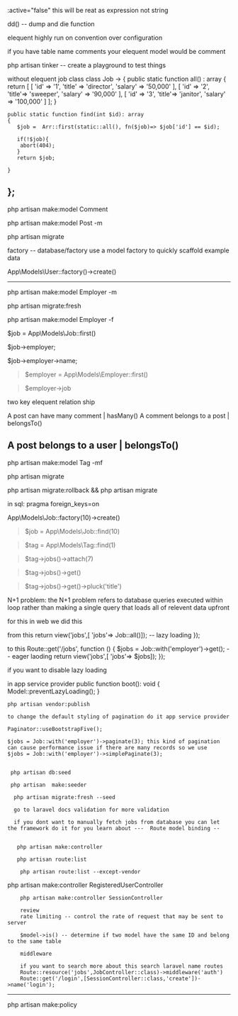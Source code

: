 :active="false" this will be reat as expression not string

 dd()  -- dump and die function

 elequent highly run on convention over configuration

 if you have table name comments your elequent model would be comment

 php artisan tinker --  create a playground to test things


 without elequent job class
 class Job ->
{
    public static function all() : array
    {
        return [
              [
                    'id' => '1',
                    'title' => 'director',
                    'salary' => '50,000'
                ],
                [
                    'id' => '2',
                    'title'=> 'sweeper',
                    'salary' => '90,000'
                ],
                [
                    'id' => '3',
                    'title'=> 'janitor',
                    'salary' => '100,000'
                ]
                ];
    }

    public static function find(int $id): array
    {
       $job =  Arr::first(static::all(), fn($job)=> $job['id'] == $id);

       if(!$job){
        abort(404);
       }
       return $job;

    }
};
-------------------------------------------


php artisan make:model Comment

php artisan make:model Post -m

php artisan migrate

factory --  database/factory
use a model factory to quickly scaffold example data

App\Models\User::factory()->create()

--------------

php artisan make:model Employer -m

php artisan migrate:fresh

php artisan make:model Employer -f

$job = App\Models\Job::first()   

$job->employer;    

$job->employer->name;    


> $employer = App\Models\Employer::first()  


> $employer->job   

two key elequent relation ship

A post can have many comment 
        |
    hasMany()
A comment belongs to a post
        |
    belongsTo()

A post belongs to a user
        |
    belongsTo()
------------------


php artisan make:model Tag -mf

php artisan migrate

php artisan migrate:rollback && php artisan migrate

in sql: pragma foreign_keys=on

 App\Models\Job::factory(10)->create()  

 > $job = App\Models\Job::find(10)      

 > $tag = App\Models\Tag::find(1) 

 > $tag->jobs()->attach(7) 

> $tag->jobs()->get()

> $tag->jobs()->get()->pluck('title')  

N+1 problem:
the N+1 problem refers to database queries executed within loop rather than making a single query that loads all of relevent data upfront

for this in web we did this

from this 
       return view('jobs',[
            'jobs'=> Job::all()]); -- lazy loading
});

to this
Route::get('/jobs', function ()  {
    $jobs = Job::with('employer')->get(); -- eager laoding
        return view('jobs',[
            'jobs'=> $jobs]);
});


if you want to disable lazy loading 

in app service provider
  public function boot(): void
    {
        Model::preventLazyLoading();
    }

    php artisan vendor:publish

    to change the default styling of pagination do it app service provider

    Paginator::useBootstrapFive();

    $jobs = Job::with('employer')->paginate(3); this kind of pagination can cause performance issue if there are many records so we use 
    $jobs = Job::with('employer')->simplePaginate(3);


     php artisan db:seed  

     php artisan  make:seeder  

      php artisan migrate:fresh --seed

      go to laravel docs validation for more validation

      if you dont want to manually fetch jobs from database you can let the framework do it for you learn about ---  Route model binding --


       php artisan make:controller

       php artisan route:list

        php artisan route:list --except-vendor


php artisan make:controller RegisteredUserController

        php artisan make:controller SessionController     

        review
        rate limiting -- control the rate of request that may be sent to server

        $model->is() -- determine if two model have the same ID and belong to the same table 

        middleware

        if you want to search more about this search laravel name routes
        Route::resource('jobs',JobController::class)->middleware('auth')
        Route::get('/login',[SessionController::class,'create'])->name('login');

---


php artisan make:policy